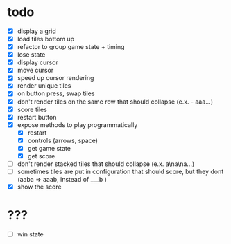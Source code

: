# todo

- [x] display a grid
- [x] load tiles bottom up
- [x] refactor to group game state + timing
- [x] lose state
- [x] display cursor
- [x] move cursor
- [x] speed up cursor rendering
- [x] render unique tiles
- [x] on button press, swap tiles
- [x] don't render tiles on the same row that should collapse (e.x. - aaa...)
- [x] score tiles
- [x] restart button
- [x] expose methods to play programmatically
  - [x] restart
  - [x] controls (arrows, space)
  - [x] get game state
  - [x] get score
- [ ] don't render stacked tiles that should collapse (e.x. a\na\na...)
- [ ] sometimes tiles are put in configuration that should score, but they dont
      (aaba => aaab, instead of ___b )
- [x] show the score

# ???

- [ ] win state
